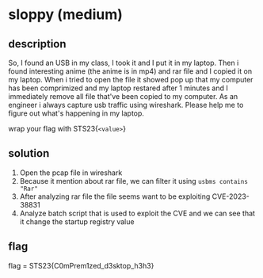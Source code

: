 # sloppy (medium)

## description
So, I found an USB in my class, I took it and I put it in my laptop. Then i found interesting anime (the anime is in mp4) and rar file and I copied it on my laptop. When i tried to open the file it showed pop up that my computer has been comprimized and my laptop restared after 1 minutes and I immediately remove all file that've been copied to my computer. As an engineer i always capture usb traffic using wireshark. Please help me to figure out what's happening in my laptop.

wrap your flag with STS23{`<value>`}

## solution

1. Open the pcap file in wireshark
2. Because it mention about rar file, we can filter it using `usbms contains "Rar"`
3. After analyzing rar file the file seems want to be exploiting CVE-2023-38831
4. Analyze batch script that is used to exploit the CVE and we can see that it change the startup registry value

## flag

flag = STS23{C0mPrem1zed_d3sktop_h3h3}